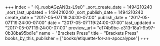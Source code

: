 +++
index = "-Kj_ruobAGzANBz-L9s0"
_sort_create_date = 1494210240
_sort_last_updated = 1494210240
_sort_publish_date = 1494210240
create_date = "2017-05-07T19:24:00-07:00"
publish_date = "2017-05-07T19:24:00-07:00"
date = "2017-05-07T19:24:00-07:00"
last_updated = "2017-05-07T19:24:00-07:00"
preview_url = "e174b9be-e313-18a1-9b97-0b38ba95bd1e"
name = "Brackets Press"
title = "Brackets Press"
books_by_this_publisher = ["books/etiquette-for-an-apocalypse"]
+++
